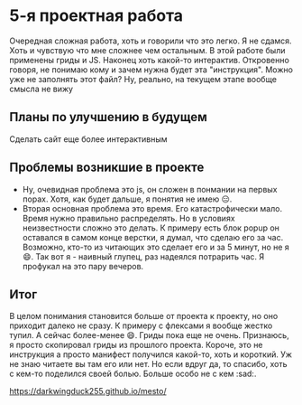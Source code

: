  # __5-я проектная работа__ 
Очередная сложная работа, хоть и говорили что это легко. Я не сдамся. Хоть и чувствую что мне сложнее чем остальным. В этой работе были применены гриды и JS. Наконец хоть какой-то интерактив. Откровенно говоря, не понимаю кому и зачем нужна будет эта "инструкция".
Можно уже не заполнять этот файл? Ну, реально, на текущем этапе вообще смысла не вижу

## __Планы по улучшению в будущем__
Сделать сайт еще более интерактивным

## Проблемы возникшие в проекте
* Ну, очевидная проблема это js, он сложен в понмании на первых порах. Хотя, как будет дальше, я понятия не имею :expressionless:.
* Вторая основная проблема это время. Его катастрофически мало. Время нужно правильно распределять. Но в условиях неизвестности сложно это делать. К примеру есть блок popup он оставался в самом конце верстки, я думал, что сделаю его за час. Возможно, кто-то из читающих это сделает его и за 5 минут, но не я :smile:. Так вот я - наивный глупец, раз надеялся потрарить час. Я профукал на это пару вечеров.

## Итог
В целом понимания становится больше от проекта к проекту, но оно приходит далеко не сразу. К примеру с флексами я вообще жестко тупил. А сейчас более-менее :smile:. Гриды пока еще не очень. Признаюсь, я просто скопировал гриды из прошлого проекта. Короче, это не инструкция а просто манифест получился какой-то, хоть и короткий. Уж не знаю читаете вы там его или нет. Но если вдруг да, то спасибо, хоть с кем-то поделился своей болью. Больше особо не с кем :sad:.

https://darkwingduck255.github.io/mesto/